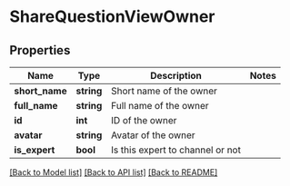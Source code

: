 # ShareQuestionViewOwner

## Properties
Name | Type | Description | Notes
------------ | ------------- | ------------- | -------------
**short_name** | **string** | Short name of the owner | 
**full_name** | **string** | Full name of the owner | 
**id** | **int** | ID of the owner | 
**avatar** | **string** | Avatar of the owner | 
**is_expert** | **bool** | Is this expert to channel or not | 

[[Back to Model list]](../README.md#documentation-for-models) [[Back to API list]](../README.md#documentation-for-api-endpoints) [[Back to README]](../README.md)



